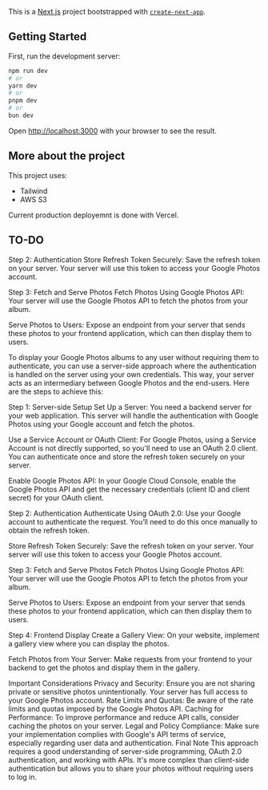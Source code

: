This is a [Next.js](https://nextjs.org/) project bootstrapped with [`create-next-app`](https://github.com/vercel/next.js/tree/canary/packages/create-next-app).

## Getting Started

First, run the development server:

```bash
npm run dev
# or
yarn dev
# or
pnpm dev
# or
bun dev
```

Open [http://localhost:3000](http://localhost:3000) with your browser to see the result.

## More about the project

This project uses:
  - Tailwind
  - AWS S3

Current production deployemnt is done with Vercel.


## TO-DO
Step 2: Authentication
Store Refresh Token Securely: Save the refresh token on your server. Your server will use this token to access your Google Photos account.

Step 3: Fetch and Serve Photos
Fetch Photos Using Google Photos API: Your server will use the Google Photos API to fetch the photos from your album.

Serve Photos to Users: Expose an endpoint from your server that sends these photos to your frontend application, which can then display them to users.


To display your Google Photos albums to any user without requiring them to authenticate, you can use a server-side approach where the authentication is handled on the server using your own credentials. This way, your server acts as an intermediary between Google Photos and the end-users. Here are the steps to achieve this:

Step 1: Server-side Setup
Set Up a Server: You need a backend server for your web application. This server will handle the authentication with Google Photos using your Google account and fetch the photos.

Use a Service Account or OAuth Client: For Google Photos, using a Service Account is not directly supported, so you'll need to use an OAuth 2.0 client. You can authenticate once and store the refresh token securely on your server.

Enable Google Photos API: In your Google Cloud Console, enable the Google Photos API and get the necessary credentials (client ID and client secret) for your OAuth client.

Step 2: Authentication
Authenticate Using OAuth 2.0: Use your Google account to authenticate the request. You’ll need to do this once manually to obtain the refresh token.

Store Refresh Token Securely: Save the refresh token on your server. Your server will use this token to access your Google Photos account.

Step 3: Fetch and Serve Photos
Fetch Photos Using Google Photos API: Your server will use the Google Photos API to fetch the photos from your album.

Serve Photos to Users: Expose an endpoint from your server that sends these photos to your frontend application, which can then display them to users.

Step 4: Frontend Display
Create a Gallery View: On your website, implement a gallery view where you can display the photos.

Fetch Photos from Your Server: Make requests from your frontend to your backend to get the photos and display them in the gallery.

Important Considerations
Privacy and Security: Ensure you are not sharing private or sensitive photos unintentionally. Your server has full access to your Google Photos account.
Rate Limits and Quotas: Be aware of the rate limits and quotas imposed by the Google Photos API.
Caching for Performance: To improve performance and reduce API calls, consider caching the photos on your server.
Legal and Policy Compliance: Make sure your implementation complies with Google's API terms of service, especially regarding user data and authentication.
Final Note
This approach requires a good understanding of server-side programming, OAuth 2.0 authentication, and working with APIs. It's more complex than client-side authentication but allows you to share your photos without requiring users to log in.